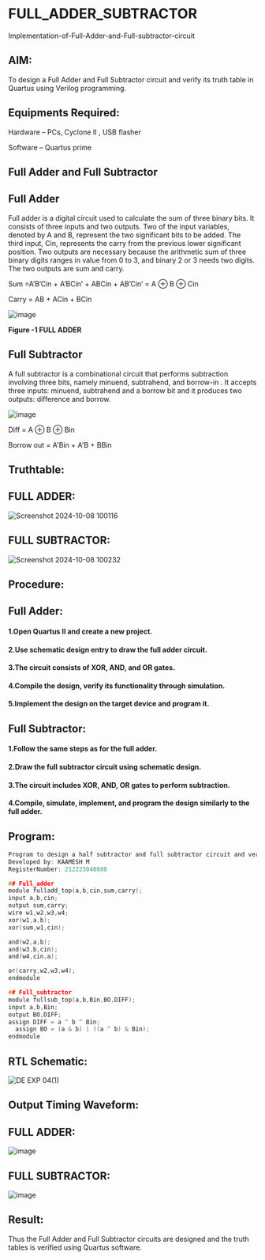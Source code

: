 # FULL_ADDER_SUBTRACTOR

Implementation-of-Full-Adder-and-Full-subtractor-circuit


## AIM:

To design a Full Adder and Full Subtractor circuit and verify its truth table in Quartus using Verilog programming.

## Equipments Required:

Hardware – PCs, Cyclone II , USB flasher

Software – Quartus prime

## Full Adder and Full Subtractor

## Full Adder

Full adder is a digital circuit used to calculate the sum of three binary bits. It consists of three inputs and two outputs. Two of the input variables, denoted by A and B, represent the two significant bits to be added. The third input, Cin, represents the carry from the previous lower significant position. Two outputs are necessary because the arithmetic sum of three binary digits ranges in value from 0 to 3, and binary 2 or 3 needs two digits. The two outputs are sum and carry.

Sum =A’B’Cin + A’BCin’ + ABCin + AB’Cin’ = A ⊕ B ⊕ Cin 

Carry = AB + ACin + BCin

![image](https://github.com/naavaneetha/FULL_ADDER_SUBTRACTOR/assets/154305477/0f30ba51-5ffb-4198-845f-18e054f675e7)

**Figure -1 FULL ADDER**

## Full Subtractor

A full subtractor is a combinational circuit that performs subtraction involving three bits, namely minuend, subtrahend, and borrow-in . It accepts three inputs: minuend, subtrahend and a borrow bit and it produces two outputs: difference and borrow.

![image](https://github.com/naavaneetha/FULL_ADDER_SUBTRACTOR/assets/154305477/02b24f51-ab51-4304-9ad6-7b81ffc1ead5)

Diff = A ⊕ B ⊕ Bin 

Borrow out = A'Bin + A'B + BBin

## Truthtable:

## FULL ADDER:

![Screenshot 2024-10-08 100116](https://github.com/user-attachments/assets/e485ff59-d2c2-4768-ad03-af978f250e48)

## FULL SUBTRACTOR:

![Screenshot 2024-10-08 100232](https://github.com/user-attachments/assets/48c6d811-63e1-4796-abd8-b159cb4e05ab)


## Procedure:
## Full Adder:
#### 1.Open Quartus II and create a new project.
#### 2.Use schematic design entry to draw the full adder circuit. 
#### 3.The circuit consists of XOR, AND, and OR gates. 
#### 4.Compile the design, verify its functionality through simulation. 
#### 5.Implement the design on the target device and program it.

## Full Subtractor:
#### 1.Follow the same steps as for the full adder. 
#### 2.Draw the full subtractor circuit using schematic design. 
#### 3.The circuit includes XOR, AND, OR gates to perform subtraction. 
#### 4.Compile, simulate, implement, and program the design similarly to the full adder.

## Program:

```C
Program to design a half subtractor and full subtractor circuit and verify its truth table in quartus using Verilog programming.
Developed by: KAAMESH M
RegisterNumber: 212223040080

## Full_adder
module fulladd_top(a,b,cin,sum,carry);
input a,b,cin;
output sum,carry;
wire w1,w2,w3,w4;       
xor(w1,a,b);
xor(sum,w1,cin);        

and(w2,a,b);
and(w3,b,cin);
and(w4,cin,a);

or(carry,w2,w3,w4);
endmodule 

## Full_subtractor
module fullsub_top(a,b,Bin,BO,DIFF);
input a,b,Bin;
output BO,DIFF;
assign DIFF = a ^ b ^ Bin;
  assign BO = (a & b) | ((a ^ b) & Bin);
endmodule
```

## RTL Schematic:

![DE EXP 04(1)](https://github.com/user-attachments/assets/e3852cfb-d90b-4aec-9752-6f1300df6071)

## Output Timing Waveform:

## FULL ADDER:

![image](https://github.com/user-attachments/assets/d48a6877-3ada-4f30-8431-b713bd5a0365)


## FULL SUBTRACTOR:

![image](https://github.com/user-attachments/assets/8c764dc8-0f23-429a-b587-71a42b978229)



## Result:

Thus the Full Adder and Full Subtractor circuits are designed and the truth tables is verified using Quartus software.




